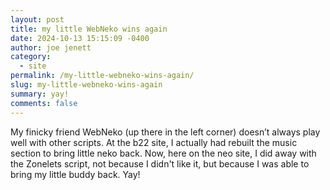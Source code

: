 ```yaml
---
layout: post
title: my little WebNeko wins again
date: 2024-10-13 15:15:09 -0400
author: joe jenett
category:
  - site
permalink: /my-little-webneko-wins-again/
slug: my-little-webneko-wins-again
summary: yay!
comments: false
---
```

My finicky friend WebNeko (up there in the left corner) doesn’t always play well with other scripts. At the b22 site, I actually had rebuilt the music section to bring little neko back. Now, here on the neo site, I did away with the Zonelets script, not because I didn't like it, but because I was able to bring my little buddy back. Yay!





<a href="https://brid.gy/publish/mastodon"></a>